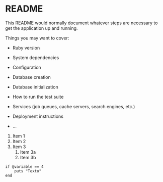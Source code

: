 # README

This README would normally document whatever steps are necessary to get the
application up and running.

Things you may want to cover:

* Ruby version

* System dependencies

* Configuration

* Database creation

* Database initialization

* How to run the test suite

* Services (job queues, cache servers, search engines, etc.)

* Deployment instructions

* ...

1. Item 1
1. Item 2
1. Item 3
   1. Item 3a
   1. Item 3b

```
if @variable == 4
	puts "Texto"
end
```